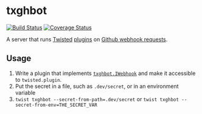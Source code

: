 # txghbot

[![Build Status](https://api.travis-ci.org/markrwilliams/txghbot.svg?branch=master)](https://travis-ci.org/markrwilliams/txghbot)
[![Coverage Status](https://codecov.io/github/markrwilliams/txghbot/coverage.svg?branch=master)](https://codecov.io/github/markrwilliams/txghbot)

A server that runs [Twisted](https://www.twistedmatrix.com) [plugins](http://twistedmatrix.com/documents/current/core/howto/tap.html) on [Github webhook requests](https://developer.github.com/webhooks/).

## Usage

1. Write a plugin that implements [`txghbot.IWebhook`](http://markrwilliams.github.io/txghbot/apidocs/txghbot.IWebhook.html) and make it accessible to `twisted.plugin`.
2. Put the secret in a file, such as `.dev/secret`, or in an environment variable
3. `twist txghbot --secret-from-path=.dev/secret` or `twist txghbot --secret-from-env=THE_SECRET_VAR`
